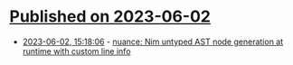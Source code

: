 # [Published on 2023-06-02](index.md)

* [2023-06-02, 15:18:06](https://lobste.rs/s/g0nsun/nuance_nim_untyped_ast_node_generation_at) - [nuance: Nim untyped AST node generation at runtime with custom line info](https://github.com/metagn/nuance)
